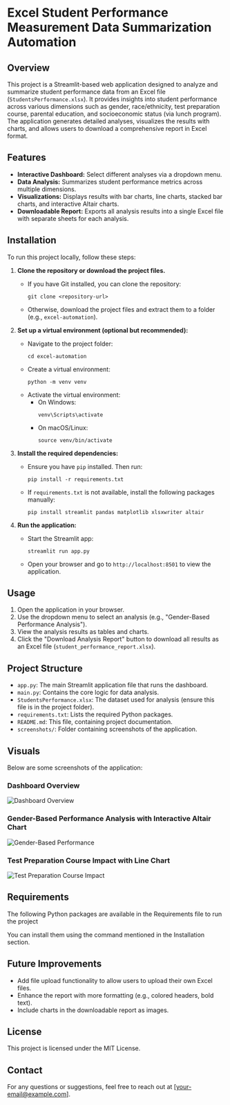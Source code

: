 # Excel Student Performance Measurement Data Summarization Automation

## Overview
This project is a Streamlit-based web application designed to analyze and summarize student performance data from an Excel file (`StudentsPerformance.xlsx`). It provides insights into student performance across various dimensions such as gender, race/ethnicity, test preparation course, parental education, and socioeconomic status (via lunch program). The application generates detailed analyses, visualizes the results with charts, and allows users to download a comprehensive report in Excel format.

## Features
- **Interactive Dashboard:** Select different analyses via a dropdown menu.
- **Data Analysis:** Summarizes student performance metrics across multiple dimensions.
- **Visualizations:** Displays results with bar charts, line charts, stacked bar charts, and interactive Altair charts.
- **Downloadable Report:** Exports all analysis results into a single Excel file with separate sheets for each analysis.

## Installation
To run this project locally, follow these steps:

1. **Clone the repository or download the project files.**
   - If you have Git installed, you can clone the repository:
     ```
     git clone <repository-url>
     ```
   - Otherwise, download the project files and extract them to a folder (e.g., `excel-automation`).

2. **Set up a virtual environment (optional but recommended):**
   - Navigate to the project folder:
     ```
     cd excel-automation
     ```
   - Create a virtual environment:
     ```
     python -m venv venv
     ```
   - Activate the virtual environment:
     - On Windows:
       ```
       venv\Scripts\activate
       ```
     - On macOS/Linux:
       ```
       source venv/bin/activate
       ```

3. **Install the required dependencies:**
   - Ensure you have `pip` installed. Then run:
     ```
     pip install -r requirements.txt
     ```
   - If `requirements.txt` is not available, install the following packages manually:
     ```
     pip install streamlit pandas matplotlib xlsxwriter altair
     ```

4. **Run the application:**
   - Start the Streamlit app:
     ```
     streamlit run app.py
     ```
   - Open your browser and go to `http://localhost:8501` to view the application.

## Usage
1. Open the application in your browser.
2. Use the dropdown menu to select an analysis (e.g., "Gender-Based Performance Analysis").
3. View the analysis results as tables and charts.
4. Click the "Download Analysis Report" button to download all results as an Excel file (`student_performance_report.xlsx`).

## Project Structure
- `app.py`: The main Streamlit application file that runs the dashboard.
- `main.py`: Contains the core logic for data analysis.
- `StudentsPerformance.xlsx`: The dataset used for analysis (ensure this file is in the project folder).
- `requirements.txt`: Lists the required Python packages.
- `README.md`: This file, containing project documentation.
- `screenshots/`: Folder containing screenshots of the application.

## Visuals
Below are some screenshots of the application:

### Dashboard Overview
![Dashboard Overview](screenshots/dashboard_overview.png)

### Gender-Based Performance Analysis with Interactive Altair Chart
![Gender-Based Performance](screenshots/gender_performance.png)

### Test Preparation Course Impact with Line Chart
![Test Preparation Course Impact](screenshots/test_prep_impact.png)

## Requirements
The following Python packages are available in the Requirements file to run the project

You can install them using the command mentioned in the Installation section.

## Future Improvements
- Add file upload functionality to allow users to upload their own Excel files.
- Enhance the report with more formatting (e.g., colored headers, bold text).
- Include charts in the downloadable report as images.

## License
This project is licensed under the MIT License.

## Contact
For any questions or suggestions, feel free to reach out at [your-email@example.com].